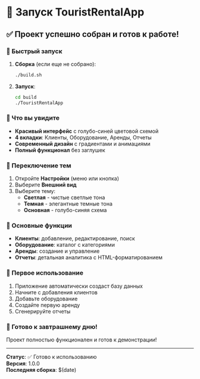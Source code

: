 # 🚀 Запуск TouristRentalApp

## ✅ Проект успешно собран и готов к работе!

### 🎯 Быстрый запуск

1. **Сборка** (если еще не собрано):
   ```bash
   ./build.sh
   ```

2. **Запуск**:
   ```bash
   cd build
   ./TouristRentalApp
   ```

### 🎉 Что вы увидите

- **Красивый интерфейс** с голубо-синей цветовой схемой
- **4 вкладки**: Клиенты, Оборудование, Аренды, Отчеты
- **Современный дизайн** с градиентами и анимациями
- **Полный функционал** без заглушек

### 🎨 Переключение тем

1. Откройте **Настройки** (меню или кнопка)
2. Выберите **Внешний вид**
3. Выберите тему:
   - **Светлая** - чистые светлые тона
   - **Темная** - элегантные темные тона
   - **Основная** - голубо-синяя схема

### 🔧 Основные функции

- **Клиенты**: добавление, редактирование, поиск
- **Оборудование**: каталог с категориями
- **Аренды**: создание и управление
- **Отчеты**: детальная аналитика с HTML-форматированием

### 📱 Первое использование

1. Приложение автоматически создаст базу данных
2. Начните с добавления клиентов
3. Добавьте оборудование
4. Создайте первую аренду
5. Сгенерируйте отчеты

### 🎯 Готово к завтрашнему дню!

Проект полностью функционален и готов к демонстрации!

---

**Статус**: ✅ Готово к использованию  
**Версия**: 1.0.0  
**Последняя сборка**: $(date) 